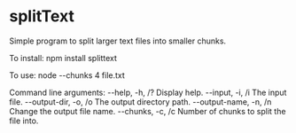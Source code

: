 # splitText
Simple program to split larger text files into smaller chunks.

To install:
npm install splittext

To use:
node --chunks 4 file.txt

Command line arguments:
--help, -h, /?			Display help.
--input, -i, /i			The input file.
--output-dir, -o, /o	The output directory path.
--output-name, -n, /n	Change the output file name.
--chunks, -c, /c		Number of chunks to split the file into.
